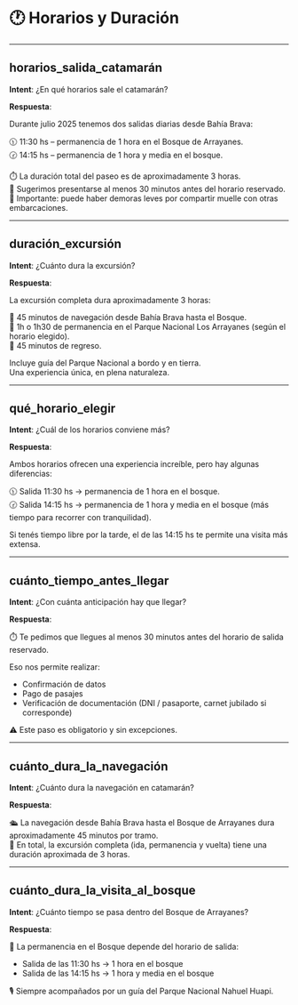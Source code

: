 # 🕐 Horarios y Duración

---

## horarios_salida_catamarán

**Intent**: ¿En qué horarios sale el catamarán?

**Respuesta**:

Durante julio 2025 tenemos dos salidas diarias desde Bahía Brava:

🕦 11:30 hs – permanencia de 1 hora en el Bosque de Arrayanes.  
🕝 14:15 hs – permanencia de 1 hora y media en el bosque.

⏱️ La duración total del paseo es de aproximadamente 3 horas.  
📌 Sugerimos presentarse al menos 30 minutos antes del horario reservado.  
🎯 Importante: puede haber demoras leves por compartir muelle con otras embarcaciones.

---

## duración_excursión

**Intent**: ¿Cuánto dura la excursión?

**Respuesta**:

La excursión completa dura aproximadamente 3 horas:

🚢 45 minutos de navegación desde Bahía Brava hasta el Bosque.  
🌳 1h o 1h30 de permanencia en el Parque Nacional Los Arrayanes (según el horario elegido).  
🚢 45 minutos de regreso.

Incluye guía del Parque Nacional a bordo y en tierra.  
Una experiencia única, en plena naturaleza.

---

## qué_horario_elegir

**Intent**: ¿Cuál de los horarios conviene más?

**Respuesta**:

Ambos horarios ofrecen una experiencia increíble, pero hay algunas diferencias:

🕦 Salida 11:30 hs → permanencia de 1 hora en el bosque.  
🕝 Salida 14:15 hs → permanencia de 1 hora y media en el bosque (más tiempo para recorrer con tranquilidad).

Si tenés tiempo libre por la tarde, el de las 14:15 hs te permite una visita más extensa.

---

## cuánto_tiempo_antes_llegar

**Intent**: ¿Con cuánta anticipación hay que llegar?

**Respuesta**:

⏱️ Te pedimos que llegues al menos 30 minutos antes del horario de salida reservado.

Eso nos permite realizar:

- Confirmación de datos  
- Pago de pasajes  
- Verificación de documentación (DNI / pasaporte, carnet jubilado si corresponde)

⚠️ Este paso es obligatorio y sin excepciones.

---

## cuánto_dura_la_navegación

**Intent**: ¿Cuánto dura la navegación en catamarán?

**Respuesta**:

🛳️ La navegación desde Bahía Brava hasta el Bosque de Arrayanes dura aproximadamente 45 minutos por tramo.  
🌄 En total, la excursión completa (ida, permanencia y vuelta) tiene una duración aproximada de 3 horas.

---

## cuánto_dura_la_visita_al_bosque

**Intent**: ¿Cuánto tiempo se pasa dentro del Bosque de Arrayanes?

**Respuesta**:

🌳 La permanencia en el Bosque depende del horario de salida:

- Salida de las 11:30 hs → 1 hora en el bosque  
- Salida de las 14:15 hs → 1 hora y media en el bosque

🎙️ Siempre acompañados por un guía del Parque Nacional Nahuel Huapi.

